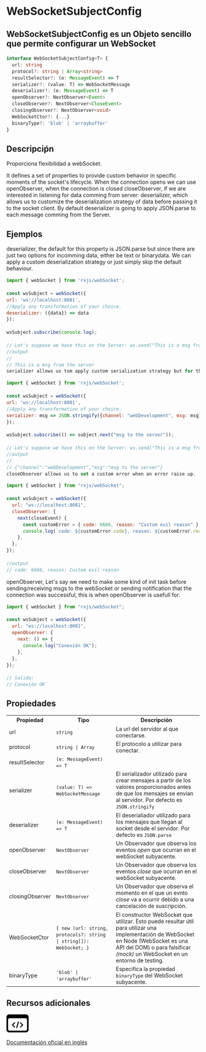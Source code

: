 # WebSocketSubjectConfig

<h2 class="subtitle">WebSocketSubjectConfig es un Objeto sencillo que permite configurar un WebSocket</h2>

```typescript
interface WebSocketSubjectConfig<T> {
  url: string
  protocol?: string | Array<string>
  resultSelector?: (e: MessageEvent) => T
  serializer?: (value: T) => WebSocketMessage
  deserializer?: (e: MessageEvent) => T
  openObserver?: NextObserver<Event>
  closeObserver?: NextObserver<CloseEvent>
  closingObserver?: NextObserver<void>
  WebSocketCtor?: {...}
  binaryType?: 'blob' | 'arraybuffer'
}
```

## Descripciṕn

Proporciona flexibilidad a webSocket.

It defines a set of properties to provide custom behavior in specific moments of the socket's lifecycle. When the connection opens we can use openObserver, when the connection is closed closeObserver, if we are interested in listening for data comming from server: deserializer, which allows us to customize the deserialization strategy of data before passing it to the socket client. By default deserializer is going to apply JSON.parse to each message comming from the Server.

## Ejemplos

deserializer, the default for this property is JSON.parse but since there are just two options for incomming data, either be text or binarydata. We can apply a custom deserialization strategy or just simply skip the default behaviour.

```javascript
import { webSocket } from 'rxjs/webSocket';

const wsSubject = webSocket({
url: 'ws://localhost:8081',
//Apply any transformation of your choice.
deserializer: ({data}) => data
});

wsSubject.subscribe(console.log);

// Let's suppose we have this on the Server: ws.send("This is a msg from the server")
//output
//
// This is a msg from the server
serializer allows us tom apply custom serialization strategy but for the outgoing messages
```

```javascript
import { webSocket } from 'rxjs/webSocket';

const wsSubject = webSocket({
url: 'ws://localhost:8081',
//Apply any transformation of your choice.
serializer: msg => JSON.stringify({channel: "webDevelopment", msg: msg})
});

wsSubject.subscribe(() => subject.next("msg to the server"));

// Let's suppose we have this on the Server: ws.send("This is a msg from the server")
//output
//
// {"channel":"webDevelopment","msg":"msg to the server"}
closeObserver allows us to set a custom error when an error raise up.
```

```javascript
import { webSocket } from "rxjs/webSocket";

const wsSubject = webSocket({
  url: "ws://localhost:8081",
  closeObserver: {
    next(closeEvent) {
      const customError = { code: 6666, reason: "Custom evil reason" };
      console.log(`code: ${customError.code}, reason: ${customError.reason}`);
    },
  },
});

//output
// code: 6666, reason: Custom evil reason
```

openObserver, Let's say we need to make some kind of init task before sending/receiving msgs to the webSocket or sending notification that the connection was successful, this is when openObserver is usefull for.

```javascript
import { webSocket } from "rxjs/webSocket";

const wsSubject = webSocket({
  url: "ws://localhost:8081",
  openObserver: {
    next: () => {
      console.log("Conexión OK");
    },
  },
});

// Salida:
// Conexión OK`
```

## Propiedades

<table>
<tr><th>Propiedad</th><th>Tipo</th><th>Descripción</th></tr>
<tr><td>url</td><td><code>string</code></td><td>La url del servidor al que conectarse.</td></tr>
<tr><td>protocol</td><td><code>string | Array<string></code></td><td>El protocolo a utilizar para conectar.</td></tr>
<tr><td>resultSelector</td><td><code>(e: MessageEvent) => T</code></td></tr>
<tr><td>serializer</td><td><code>(value: T) => WebSocketMessage</code></td><td>El serializador utilizado para crear mensajes a partir de los valores proporcionados antes de que los mensajes se envían al servidor. Por defecto es <code>JSON.stringify</code></td></tr>
<tr><td>deserializer</td><td><code>(e: MessageEvent) => T</code></td><td>El deserialiador utilizado para los mensajes que llegan al socket desde el servidor. Por defecto es <code>JSON.parse</code></td></tr>
<tr><td>openObserver</td><td><code>NextObserver<Event></code></td><td>Un Observador que observa los eventos <em>open</em> que ocurran en el webSocket subyacente.</td></tr>
<tr><td>closeObserver</td><td><code>NextObserver<CloseEvent></code></td><td>Un Observador que observa los eventos <em>close</em> que ocurran en el webSocket subyacente.</td></tr>
<tr><td>closingObserver</td><td><code>NextObserver<void></code></td><td>Un Observador que observa el momento en el que un evnto <em>close</em> va a ocurrir debido a una cancelación de suscripción.</td></tr>
<tr><td>WebSocketCtor</td><td><code>{ new (url: string, protocols?: string | string[]): WebSocket; }</code></td><td>El constructor WebSocket que utilizar. Esto puede resultar útil para utilizar una implementación de WebSocket en Node (WebSocket es una API del DOM) o para falsificar <em>(mock)</em> un WebSocket en un entorno de testing.</td></tr>
<tr><td>binaryType</td><td><code>'blob' | 'arraybuffer'</code></td><td>Especifica la propiedad <code>binaryType</code> del WebSocket subyacente.</td></tr>
</table>

## Recursos adicionales

<a class="source-icon" target="_blank" href="https://github.com/ReactiveX/rxjs/blob/6.5.5/src/internal/observable/dom/WebSocketSubject.ts#L8-L138">
<img src="assets/icons/source-code.png" alt="Source code">
</a>
</div>

<a target="_blank" href="https://rxjs.dev/api/webSocket/WebSocketSubjectConfig">Documentación oficial en inglés</a>
